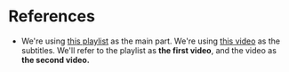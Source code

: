 # References

- We're using [this playlist](https://www.youtube.com/watch?v=3Etyx4lbWRw&list=PLpVpBRIlzWuBhafF49DkSHb1RMyrtv390) as the main part. We're using [this video](https://www.youtube.com/watch?v=60WhCcfcSBE) as the subtitles. We'll refer to the playlist as **the first video**, and the video as **the second video.** 